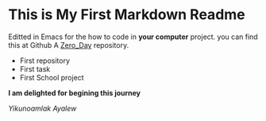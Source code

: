 # This is My First Markdown Readme

Editted in Emacs for the how to code in **your computer** project.
you can find this at Github A [Zero_Day](https://github.com/yikunoamlak/zero_day"Zero_Day") repository.

* First repository
* First task
* First School project

**I am delighted for begining this journey**

_Yikunoamlak Ayalew_